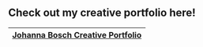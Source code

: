 ## Check out my creative portfolio here!

|[ Johanna Bosch Creative Portfolio ](https://johannabosch.github.io/creative-portfolio/)|
|------|
